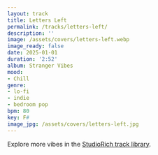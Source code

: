 ```yaml
---
layout: track
title: Letters Left
permalink: /tracks/letters-left/
description: ''
image: /assets/covers/letters-left.webp
image_ready: false
date: 2025-01-01
duration: '2:52'
album: Stranger Vibes
mood:
- Chill
genre:
- lo-fi
- indie
- bedroom pop
bpm: 80
key: F#
image_jpg: /assets/covers/letters-left.jpg
---
```


Explore more vibes in the [StudioRich track library](/tracks/).
